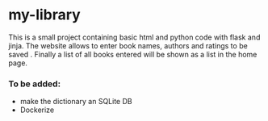 # my-library

This is a small project containing basic html and python code with flask and jinja. 
The website allows to enter book names, authors and ratings to be saved . Finally a list of all books entered will be shown as a list in the home page.

### To be added:

- make the dictionary an SQLite DB
- Dockerize